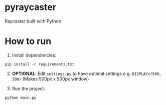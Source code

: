 # pyraycaster
Raycaster built with Python

# How to run

1. Install dependencies:

`pip install -r requirements.txt`

2. __OPTIONAL__: Edit `settings.py` to have optimal settings e.g. `DISPLAY=(500, 500)` (Makes 500px x 500px window)

3. Run the project:

`python main.py`
